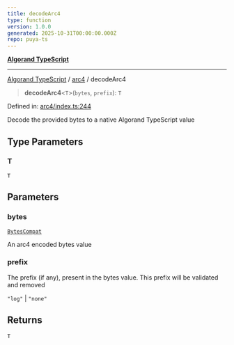 ```yaml
---
title: decodeArc4
type: function
version: 1.0.0
generated: 2025-10-31T00:00:00.000Z
repo: puya-ts
---
```


[**Algorand TypeScript**](/reference/algorand-typescript/api/readme/)

---

[Algorand TypeScript](docs/_md/modules) / [arc4](docs/_md/arc4/README) / decodeArc4

> **decodeArc4**\<`T`\>(`bytes`, `prefix`): `T`

Defined in: [arc4/index.ts:244](https://github.com/algorandfoundation/puya-ts/blob/main/packages/algo-ts/src/arc4/index.ts#L244)

Decode the provided bytes to a native Algorand TypeScript value

## Type Parameters

### T

`T`

## Parameters

### bytes

[`BytesCompat`](/reference/algorand-typescript/api/index/type-aliases/bytescompat/)

An arc4 encoded bytes value

### prefix

The prefix (if any), present in the bytes value. This prefix will be validated and removed

`"log"` | `"none"`

## Returns

`T`
